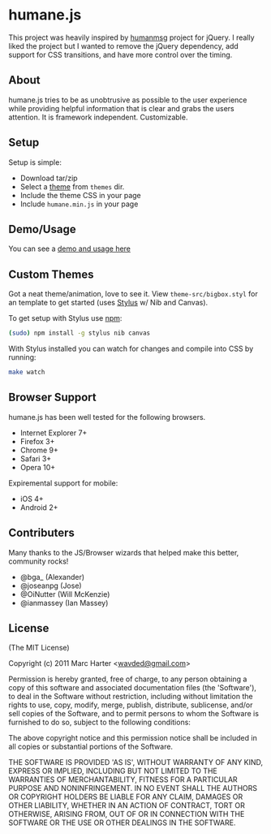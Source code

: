 # humane.js
This project was heavily inspired by [humanmsg](http://code.google.com/p/humanmsg/) project for jQuery.  I really
liked the project but I wanted to remove the jQuery dependency, add support for CSS transitions, and have more 
control over the timing.

## About
humane.js tries to be as unobtrusive as possible to the user experience while providing helpful information that is
clear and grabs the users attention.  It is framework independent.  Customizable.

## Setup
Setup is simple:

  - Download tar/zip
  - Select a [theme](humane-js/wiki/Themes) from `themes` dir.
  - Include the theme CSS in your page
  - Include `humane.min.js` in your page

## Demo/Usage

You can see a [demo and usage here](http://wavded.github.com/humane-js/)

## Custom Themes

Got a neat theme/animation, love to see it.  View `theme-src/bigbox.styl` for an template to get started (uses [Stylus](http://learnboost.github.com/stylus/) w/ Nib and Canvas).

To get setup with Stylus use [npm](http://npmjs.org):

```sh
(sudo) npm install -g stylus nib canvas
```

With Stylus installed you can watch for changes and compile into CSS by running:

```sh
make watch
```

## Browser Support

humane.js has been well tested for the following browsers.

  - Internet Explorer 7+
  - Firefox 3+
  - Chrome 9+
  - Safari 3+
  - Opera 10+

Expiremental support for mobile:

  - iOS 4+
  - Android 2+

## Contributers

Many thanks to the JS/Browser wizards that helped make this better, community rocks!

- @bga_ (Alexander)
- @joseanpg (Jose)
- @OiNutter (Will McKenzie)
- @ianmassey (Ian Massey)

## License

(The MIT License)

Copyright (c) 2011 Marc Harter &lt;wavded@gmail.com&gt;

Permission is hereby granted, free of charge, to any person obtaining
a copy of this software and associated documentation files (the
'Software'), to deal in the Software without restriction, including
without limitation the rights to use, copy, modify, merge, publish, distribute, sublicense, and/or sell copies of the Software, and to
permit persons to whom the Software is furnished to do so, subject to
the following conditions:

The above copyright notice and this permission notice shall be
included in all copies or substantial portions of the Software.

THE SOFTWARE IS PROVIDED 'AS IS', WITHOUT WARRANTY OF ANY KIND,
EXPRESS OR IMPLIED, INCLUDING BUT NOT LIMITED TO THE WARRANTIES OF
MERCHANTABILITY, FITNESS FOR A PARTICULAR PURPOSE AND NONINFRINGEMENT.
IN NO EVENT SHALL THE AUTHORS OR COPYRIGHT HOLDERS BE LIABLE FOR ANY
CLAIM, DAMAGES OR OTHER LIABILITY, WHETHER IN AN ACTION OF CONTRACT,
TORT OR OTHERWISE, ARISING FROM, OUT OF OR IN CONNECTION WITH THE
SOFTWARE OR THE USE OR OTHER DEALINGS IN THE SOFTWARE.
